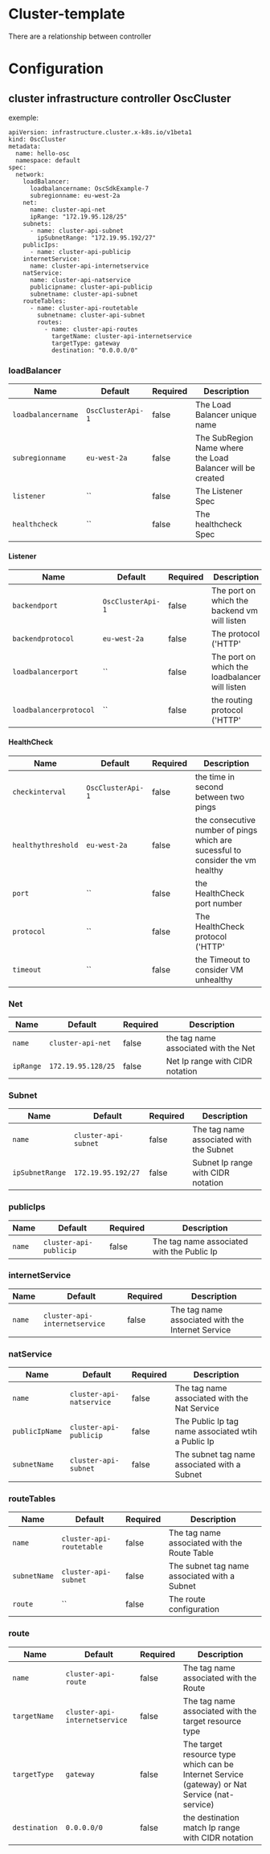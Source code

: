 # Cluster-template
There are a relationship between controller
 
# Configuration

## cluster infrastructure controller OscCluster
exemple:
```
apiVersion: infrastructure.cluster.x-k8s.io/v1beta1
kind: OscCluster
metadata:
  name: hello-osc
  namespace: default
spec:
  network:
    loadBalancer:
      loadbalancername: OscSdkExample-7
      subregionname: eu-west-2a
    net:
      name: cluster-api-net
      ipRange: "172.19.95.128/25"
    subnets:
      - name: cluster-api-subnet
        ipSubnetRange: "172.19.95.192/27"
    publicIps:
      - name: cluster-api-publicip
    internetService:
      name: cluster-api-internetservice
    natService:
      name: cluster-api-natservice
      publicipname: cluster-api-publicip
      subnetname: cluster-api-subnet
    routeTables:
      - name: cluster-api-routetable
        subnetname: cluster-api-subnet
        routes:
          - name: cluster-api-routes
            targetName: cluster-api-internetservice
            targetType: gateway 
            destination: "0.0.0.0/0"
```
### loadBalancer

| Name |  Default | Required | Description
| --- | --- | --- | ---
| `loadbalancername`| `OscClusterApi-1` | false | The Load Balancer  unique name 
| `subregionname` | `eu-west-2a` | false | The SubRegion Name where the Load Balancer will be created
| `listener` | `` | false | The Listener Spec
| `healthcheck` | `` | false | The healthcheck Spec


#### Listener

| Name |  Default | Required | Description
| --- | --- | --- | ---
| `backendport`| `OscClusterApi-1` | false | The port on which the backend vm will listen
| `backendprotocol` | `eu-west-2a` | false | The protocol ('HTTP'|'TCP') to route the traffic to the backend vm
| `loadbalancerport` | `` | false | The port on which the loadbalancer will listen
| `loadbalancerprotocol` | `` | false | the routing protocol ('HTTP'|'TCP')

#### HealthCheck

| Name |  Default | Required | Description
| --- | --- | --- | ---
| `checkinterval`| `OscClusterApi-1` | false | the time in second between two pings
| `healthythreshold` | `eu-west-2a` | false | the consecutive number of pings which are sucessful to consider the vm healthy
| `port` | `` | false |  the HealthCheck port number
| `protocol` | `` | false | The HealthCheck protocol ('HTTP'|'TCP')
| `timeout` | `` | false | the Timeout to consider VM unhealthy

### Net

| Name |  Default | Required | Description
| --- | --- | --- | ---
| `name`| `cluster-api-net` | false | the tag name associated with the Net
| `ipRange` | `172.19.95.128/25` | false | Net Ip range with CIDR notation


### Subnet

| Name |  Default | Required | Description
| --- | --- | --- | ---
| `name`| `cluster-api-subnet` | false | The tag name associated with the Subnet
| `ipSubnetRange` | `172.19.95.192/27` | false | Subnet Ip range with CIDR notation

### publicIps

| Name |  Default | Required | Description
| --- | --- | --- | ---
| `name`| `cluster-api-publicip` | false | The tag name associated with the Public Ip

### internetService

| Name |  Default | Required | Description
| --- | --- | --- | ---
| `name`| `cluster-api-internetservice` | false | The tag name associated with the Internet Service


### natService

| Name |  Default | Required | Description
| --- | --- | --- | ---
| `name`| `cluster-api-natservice` | false | The tag name associated with the Nat Service
| `publicIpName` | `cluster-api-publicip` | false | The Public Ip tag name associated wtih a Public Ip
| `subnetName`| `cluster-api-subnet` | false | The subnet tag name associated with a Subnet

### routeTables

| Name |  Default | Required | Description
| --- | --- | --- | ---
| `name`| `cluster-api-routetable` | false | The tag name associated with the Route Table
| `subnetName` | `cluster-api-subnet` | false | The subnet tag name associated with a Subnet
| `route` | `` | false | The route configuration



### route

| Name |  Default | Required | Description
| --- | --- | --- | ---
| `name`| `cluster-api-route` | false | The tag name associated with the Route
| `targetName` | `cluster-api-internetservice` | false |  The tag name associated with the target resource type
| `targetType` | `gateway` | false |  The target resource type which can be Internet Service (gateway) or Nat Service (nat-service)
| `destination` | `0.0.0.0/0` | false |  the destination match Ip range with CIDR notation


